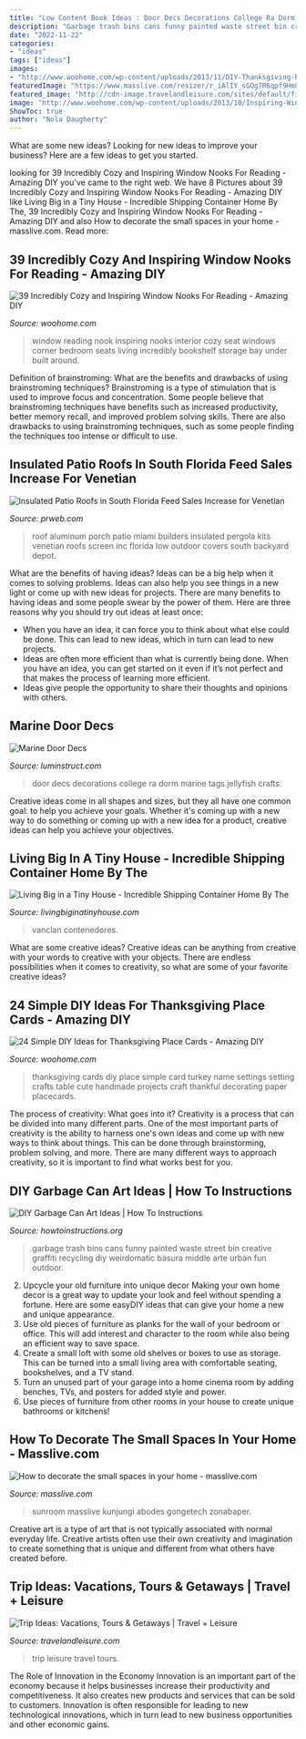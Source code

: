 ```yaml
---
title: "Low Content Book Ideas : Door Decs Decorations College Ra Dorm Marine Tags Jellyfish Crafts"
description: "Garbage trash bins cans funny painted waste street bin creative graffiti recycling diy weirdomatic basura middle arte urban fun outdoor"
date: "2022-11-22"
categories:
- "ideas"
tags: ["ideas"]
images:
- "http://www.woohome.com/wp-content/uploads/2013/11/DIY-Thanksgiving-Place-Cards-14.jpg"
featuredImage: "https://www.masslive.com/resizer/r_iAlIY_sGOg7R6qpf9Hm8XNP7Y=/1280x0/smart/advancelocal-adapter-image-uploads.s3.amazonaws.com/image.masslive.com/home/mass-media/width2048/img/western-massachusetts-real-estate/photo/how-to-decorate-small-space-4bb78ea726fc8bf8.jpg"
featured_image: "http://cdn-image.travelandleisure.com/sites/default/files/styles/1600x1000/public/1501086924/infinity-pool-grand-lucayan-bahamas-OVGRANDLUCAYAN0717.jpg?itok=tGe-QTlR"
image: "http://www.woohome.com/wp-content/uploads/2013/10/Inspiring-Window-Reading-Nook-6-2.jpg"
ShowToc: true
author: "Nola Daugherty"
---
```



What are some new ideas?
Looking for new ideas to improve your business? Here are a few ideas to get you started.

	

		
looking for 39 Incredibly Cozy and Inspiring Window Nooks For Reading - Amazing DIY you've came to the right web. We have 8 Pictures about 39 Incredibly Cozy and Inspiring Window Nooks For Reading - Amazing DIY like Living Big in a Tiny House - Incredible Shipping Container Home By The, 39 Incredibly Cozy and Inspiring Window Nooks For Reading - Amazing DIY and also How to decorate the small spaces in your home - masslive.com. Read more:
		
    
## 39 Incredibly Cozy And Inspiring Window Nooks For Reading - Amazing DIY

<img loading=lazy src="http://www.woohome.com/wp-content/uploads/2013/10/Inspiring-Window-Reading-Nook-6-2.jpg" onerror="this.onerror=null;this.src='https://tse3.mm.bing.net/th?id=OIP.gQgwYCBA7Gg6BQqBfnSOJwHaJ4&amp;pid=15.1';" alt="39 Incredibly Cozy and Inspiring Window Nooks For Reading - Amazing DIY">

_Source: woohome.com_

>window reading nook inspiring nooks interior cozy seat windows corner bedroom seats living incredibly bookshelf storage bay under built around. 

	

Definition of brainstroming: What are the benefits and drawbacks of using brainstroming techniques?
Brainstroming is a type of stimulation that is used to improve focus and concentration. Some people believe that brainstroming techniques have benefits such as increased productivity, better memory recall, and improved problem solving skills. There are also drawbacks to using brainstroming techniques, such as some people finding the techniques too intense or difficult to use.

    
## Insulated Patio Roofs In South Florida Feed Sales Increase For Venetian

<img loading=lazy src="http://ww1.prweb.com/prfiles/2013/06/17/11249693/get-attachment.aspx.jpeg" onerror="this.onerror=null;this.src='https://tse3.mm.bing.net/th?id=OIP.RlxYtzqwqthToOR3En7MSgHaHN&amp;pid=15.1';" alt="Insulated Patio Roofs in South Florida Feed Sales Increase for Venetian">

_Source: prweb.com_

>roof aluminum porch patio miami builders insulated pergola kits venetian roofs screen inc florida low outdoor covers south backyard depot. 

	

What are the benefits of having ideas?
Ideas can be a big help when it comes to solving problems. Ideas can also help you see things in a new light or come up with new ideas for projects. There are many benefits to having ideas and some people swear by the power of them. Here are three reasons why you should try out ideas at least once: 
- When you have an idea, it can force you to think about what else could be done. This can lead to new ideas, which in turn can lead to new projects. 
- Ideas are often more efficient than what is currently being done. When you have an idea, you can get started on it even if it’s not perfect and that makes the process of learning more efficient. 
- Ideas give people the opportunity to share their thoughts and opinions with others.

    
## Marine Door Decs

<img loading=lazy src="http://www.luminstruct.com/uploads/2/5/5/3/25536325/4b0b5405812d7888831465fa18f6bf99_2_orig.jpg" onerror="this.onerror=null;this.src='https://tse3.mm.bing.net/th?id=OIP.DHfKS0tRFp2fFD1Rj7t3nQAAAA&amp;pid=15.1';" alt="Marine Door Decs">

_Source: luminstruct.com_

>door decs decorations college ra dorm marine tags jellyfish crafts. 

	

Creative ideas come in all shapes and sizes, but they all have one common goal: to help you achieve your goals. Whether it's coming up with a new way to do something or coming up with a new idea for a product, creative ideas can help you achieve your objectives.

    
## Living Big In A Tiny House - Incredible Shipping Container Home By The

<img loading=lazy src="https://www.livingbiginatinyhouse.com/media/website_pages/tiny-house-tours/incredible-shipping-container-home-by-the-sea/SHIPPING-CONTAINER-HOME-2-of-13.jpg" onerror="this.onerror=null;this.src='https://tse3.mm.bing.net/th?id=OIP.biY76uuM3eMKzOfnrUSOHwHaLH&amp;pid=15.1';" alt="Living Big in a Tiny House - Incredible Shipping Container Home By The">

_Source: livingbiginatinyhouse.com_

>vanclan contenedores. 

	

What are some creative ideas?
Creative ideas can be anything from creative with your words to creative with your objects. There are endless possibilities when it comes to creativity, so what are some of your favorite creative ideas?

    
## 24 Simple DIY Ideas For Thanksgiving Place Cards - Amazing DIY

<img loading=lazy src="http://www.woohome.com/wp-content/uploads/2013/11/DIY-Thanksgiving-Place-Cards-14.jpg" onerror="this.onerror=null;this.src='https://tse4.mm.bing.net/th?id=OIP.RhlsLIQ9TeqVrUMKrghk8wHaE6&amp;pid=15.1';" alt="24 Simple DIY Ideas for Thanksgiving Place Cards - Amazing DIY">

_Source: woohome.com_

>thanksgiving cards diy place simple card turkey name settings setting crafts table cute handmade projects craft thankful decorating paper placecards. 

	

The process of creativity: What goes into it?
Creativity is a process that can be divided into many different parts. One of the most important parts of creativity is the ability to harness one's own ideas and come up with new ways to think about things. This can be done through brainstorming, problem solving, and more. There are many different ways to approach creativity, so it is important to find what works best for you.

    
## DIY Garbage Can Art Ideas | How To Instructions

<img loading=lazy src="http://www.howtoinstructions.org/wp-content/uploads/2015/10/Garbage-Can-Art-Ideas-3.jpg" onerror="this.onerror=null;this.src='https://tse4.mm.bing.net/th?id=OIP.gZgvhgBI131rrlec2gCi1AHaLK&amp;pid=15.1';" alt="DIY Garbage Can Art Ideas | How To Instructions">

_Source: howtoinstructions.org_

>garbage trash bins cans funny painted waste street bin creative graffiti recycling diy weirdomatic basura middle arte urban fun outdoor. 

	

2. Upcycle your old furniture into unique decor
Making your own home decor is a great way to update your look and feel without spending a fortune. Here are some easyDIY ideas that can give your home a new and unique appearance. 
1. Use old pieces of furniture as planks for the wall of your bedroom or office. This will add interest and character to the room while also being an efficient way to save space.
2. Create a small loft with some old shelves or boxes to use as storage. This can be turned into a small living area with comfortable seating, bookshelves, and a TV stand.
3. Turn an unused part of your garage into a home cinema room by adding benches, TVs, and posters for added style and power.
4. Use pieces of furniture from other rooms in your house to create unique bathrooms or kitchens!

    
## How To Decorate The Small Spaces In Your Home - Masslive.com

<img loading=lazy src="https://www.masslive.com/resizer/r_iAlIY_sGOg7R6qpf9Hm8XNP7Y=/1280x0/smart/advancelocal-adapter-image-uploads.s3.amazonaws.com/image.masslive.com/home/mass-media/width2048/img/western-massachusetts-real-estate/photo/how-to-decorate-small-space-4bb78ea726fc8bf8.jpg" onerror="this.onerror=null;this.src='https://tse4.mm.bing.net/th?id=OIP.9iwg9oXNazrYpwEjZ1gpzAHaLH&amp;pid=15.1';" alt="How to decorate the small spaces in your home - masslive.com">

_Source: masslive.com_

>sunroom masslive kunjungi abodes gongetech zonabaper. 

	

Creative art is a type of art that is not typically associated with normal everyday life. Creative artists often use their own creativity and imagination to create something that is unique and different from what others have created before.

    
## Trip Ideas: Vacations, Tours &amp; Getaways | Travel + Leisure

<img loading=lazy src="http://cdn-image.travelandleisure.com/sites/default/files/styles/1600x1000/public/1501086924/infinity-pool-grand-lucayan-bahamas-OVGRANDLUCAYAN0717.jpg?itok=tGe-QTlR" onerror="this.onerror=null;this.src='https://tse1.mm.bing.net/th?id=OIP.QW1MUfNBCjg3DKZiE371NAHaEo&amp;pid=15.1';" alt="Trip Ideas: Vacations, Tours &amp; Getaways | Travel + Leisure">

_Source: travelandleisure.com_

>trip leisure travel tours. 

	

The Role of Innovation in the Economy
Innovation is an important part of the economy because it helps businesses increase their productivity and competitiveness. It also creates new products and services that can be sold to customers. Innovation is often responsible for leading to new technological innovations, which in turn lead to new business opportunities and other economic gains.

